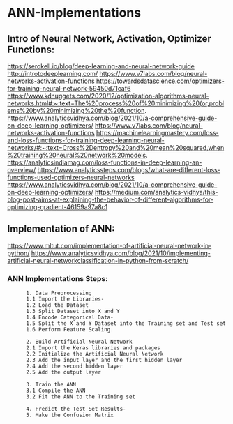 # ANN-Implementations

## Intro of Neural Network, Activation, Optimizer Functions:

https://serokell.io/blog/deep-learning-and-neural-network-guide
http://introtodeeplearning.com/
https://www.v7labs.com/blog/neural-networks-activation-functions
https://towardsdatascience.com/optimizers-for-training-neural-network-59450d71caf6
https://www.kdnuggets.com/2020/12/optimization-algorithms-neural-networks.html#:~:text=The%20process%20of%20minimizing%20(or,problems%20by%20minimizing%20the%20function.
https://www.analyticsvidhya.com/blog/2021/10/a-comprehensive-guide-on-deep-learning-optimizers/
https://www.v7labs.com/blog/neural-networks-activation-functions
https://machinelearningmastery.com/loss-and-loss-functions-for-training-deep-learning-neural-networks/#:~:text=Cross%2Dentropy%20and%20mean%20squared,when%20training%20neural%20network%20models.
https://analyticsindiamag.com/loss-functions-in-deep-learning-an-overview/
https://www.analyticssteps.com/blogs/what-are-different-loss-functions-used-optimizers-neural-networks
https://www.analyticsvidhya.com/blog/2021/10/a-comprehensive-guide-on-deep-learning-optimizers/
https://medium.com/analytics-vidhya/this-blog-post-aims-at-explaining-the-behavior-of-different-algorithms-for-optimizing-gradient-46159a97a8c1





## Implementation of ANN:

https://www.mltut.com/implementation-of-artificial-neural-network-in-python/
https://www.analyticsvidhya.com/blog/2021/10/implementing-artificial-neural-networkclassification-in-python-from-scratch/


### ANN Implementations Steps:

          1. Data Preprocessing
          1.1 Import the Libraries-
          1.2 Load the Dataset
          1.3 Split Dataset into X and Y
          1.4 Encode Categorical Data-
          1.5 Split the X and Y Dataset into the Training set and Test set
          1.6 Perform Feature Scaling

          2. Build Artificial Neural Network
          2.1 Import the Keras libraries and packages
          2.2 Initialize the Artificial Neural Network
          2.3 Add the input layer and the first hidden layer
          2.4 Add the second hidden layer
          2.5 Add the output layer

          3. Train the ANN
          3.1 Compile the ANN
          3.2 Fit the ANN to the Training set

          4. Predict the Test Set Results-
          5. Make the Confusion Matrix
